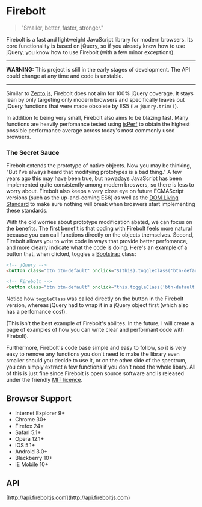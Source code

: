 Firebolt
========

> "Smaller, better, faster, stronger."

Firebolt is a fast and lightweight JavaScript library for modern browsers. Its core functionality is based on jQuery, so if you already know how to use jQuery, you know how to use Firebolt (with a few minor exceptions).

---

**WARNING:** This project is still in the early stages of development. The API could change at any time and code is unstable.

---

Similar to <a href="http://zeptojs.com" target="_blank">Zepto.js</a>, Firebolt does not aim for 100% jQuery coverage. It stays lean by only targeting only modern browsers and specifically leaves out jQuery functions that were made obsolete by ES5 (i.e `jQuery.trim()`).

In addition to being very small, Firebolt also aims to be blazing fast. Many functions are heavily perfomance tested using <a href="http://jsperf.com" target="_blank">jsPerf</a> to obtain the highest possible performance average across today's most commonly used browsers.

### The Secret Sauce

Firebolt extends the prototype of native objects. Now you may be thinking, "But I've always heard that modifying prototypes is a bad thing." A few years ago this may have been true, but nowadays JavaScript has been implemented quite consistently among modern broswers, so there is less to worry about. Firebolt also keeps a very close eye on future ECMAScript versions (such as the up-and-coming ES6) as well as the <a href="http://dom.spec.whatwg.org" target="_blank">DOM Living Standard</a> to make sure nothing will break when broswers start implementing these standards.

With the old worries about prototype modification abated, we can focus on the benefits. The first benefit is that coding with Firebolt feels more natural because you can call functions directly on the objects themselves. Second, Firebolt allows you to write code in ways that provide better perfomance, and more clearly indicate what the code is doing. Here's an example of a button that, when clicked, toggles a <a href="http://getbootstrap.com" target="_blank">Bootstrap</a> class:

```html
<!-- jQuery -->
<button class="btn btn-default" onclick="$(this).toggleClass('btn-default btn-success')">Text</button>

<!-- Firebolt -->
<button class="btn btn-default" onclick="this.toggleClass('btn-default btn-success')">Text</button>
```

Notice how `toggleClass` was called directly on the button in the Firebolt version, whereas jQuery had to wrap it in a jQuery object first (which also has a perfomance cost).

(This isn't the best example of Firebolt's abilites. In the future, I will create a page of examples of how you can write clear and performant code with Firebolt).

Furthermore, Firebolt's code base simple and easy to follow, so it is very easy to remove any functions you don't need to make the library even smaller should you decide to use it, or on the other side of the spectrum, you can simply extract a few functions if you don't need the whole libary. All of this is just fine since Firebolt is open source software and is released under the friendly [MIT licence](https://github.com/FireboltJS/Firebolt/blob/master/LICENSE.txt).


## Browser Support

* Internet Explorer 9+
* Chrome 30+
* Firefox 24+
* Safari 5.1+
* Opera 12.1+
* iOS 5.1+
* Android 3.0+
* Blackberry 10+
* IE Mobile 10+


## API

[http://api.fireboltjs.com](http://api.fireboltjs.com)
